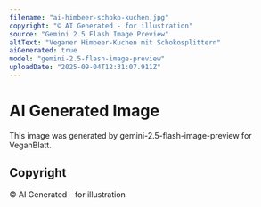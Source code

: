 ```yaml
---
filename: "ai-himbeer-schoko-kuchen.jpg"
copyright: "© AI Generated - for illustration"
source: "Gemini 2.5 Flash Image Preview"
altText: "Veganer Himbeer-Kuchen mit Schokosplittern"
aiGenerated: true
model: "gemini-2.5-flash-image-preview"
uploadDate: "2025-09-04T12:31:07.911Z"
---
```


# AI Generated Image

This image was generated by gemini-2.5-flash-image-preview for VeganBlatt.

## Copyright
© AI Generated - for illustration
